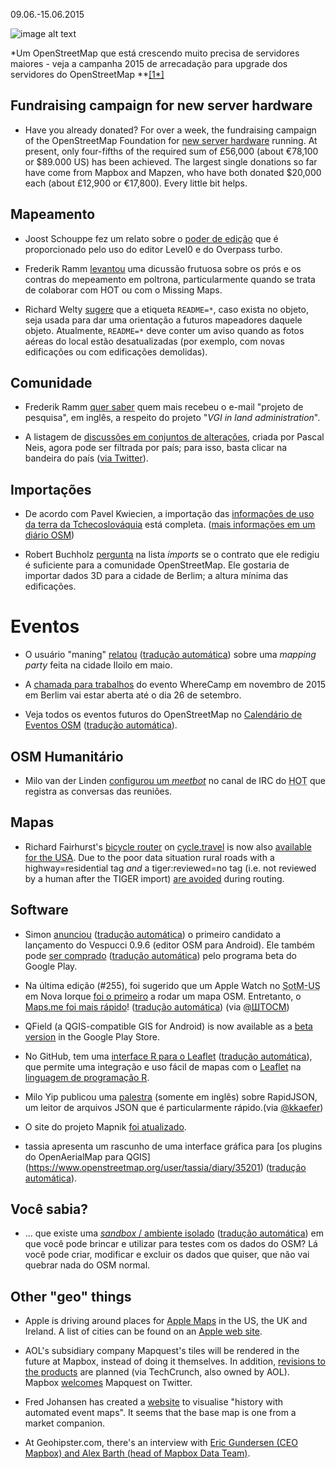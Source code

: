 09.06.-15.06.2015

![image alt text](http://blog.openstreetmap.de/wp-uploads//2015/06/donate-for-new-hardware-2015-640.png)

*Um OpenStreetMap que está crescendo muito precisa de servidores maiores - veja a campanha 2015 de arrecadação para upgrade dos servidores do OpenStreetMap **[[1*]](http://www.weeklyosm.eu/wp-admin/post.php?post=4205&action=edit#256-spenden)

## Fundraising campaign for new server hardware

* Have you already donated? For over a week, the fundraising campaign of the OpenStreetMap Foundation for [new server hardware](http://donate.openstreetmap.org/server2015/) running. At present, only four-fifths of the required sum of £56,000 (about €78,100 or $89.000 US) has been achieved. The largest single donations so far have come from Mapbox and Mapzen, who have both donated $20,000 each (about £12,900 or €17,800). Every little bit helps.

## Mapeamento

* Joost Schouppe fez um relato sobre o [poder de edição](http://www.openstreetmap.org/user/joost%20schouppe/diary/35194) que é proporcionado pelo uso do editor Level0 e do Overpass turbo.

* Frederik Ramm [levantou](https://lists.openstreetmap.org/pipermail/talk/2015-June/073264.html) uma dicussão frutuosa sobre os prós e os contras do mepeamento em poltrona, particularmente quando se trata de colaborar com HOT ou com o Missing Maps.

* Richard Welty [sugere](https://lists.openstreetmap.org/pipermail/talk/2015-June/073253.html) que a etiqueta `README=*`, caso exista no objeto, seja usada para dar uma orientação a futuros mapeadores daquele objeto. Atualmente, `README=*` deve conter um aviso quando as fotos aéreas do local estão desatualizadas (por exemplo, com novas edificações ou com edificações demolidas).

## Comunidade

* Frederik Ramm [quer saber](https://lists.openstreetmap.org/pipermail/talk/2015-June/073251.html) quem mais recebeu o e-mail "projeto de pesquisa", em inglês, a respeito do projeto "_VGI in land administration_".

* A listagem de [discussões em conjuntos de alterações](http://resultmaps.neis-one.org/osm-discussions#2/33.0/-33.8), criada por Pascal Neis, agora pode ser filtrada por país; para isso, basta clicar na  bandeira do país ([via Twitter](https://twitter.com/pascal_n/status/610182326824341504)).

## Importações

* De acordo com Pavel Kwiecien, a importação das [informações de uso da terra da Tchecoslováquia](https://lists.openstreetmap.org/pipermail/talk-cz/2015-June/011971.html) está completa. ([mais informações em um diário OSM](https://www.openstreetmap.org/user/xkomczax/diary/35230))

* Robert Buchholz [pergunta](https://lists.openstreetmap.org/pipermail/imports/2015-June/003944.html) na lista _imports_ se o contrato que ele redigiu é suficiente para a comunidade OpenStreetMap. Ele gostaria de importar dados 3D para a cidade de Berlim; a altura mínima das edificações.

# Eventos

* O usuário "maning" [relatou](https://www.openstreetmap.org/user/maning/diary/35196) ([tradução automática](https://translate.google.com/translate?hl=pt-BR&sl=en&tl=pt&u=https%3A%2F%2Fwww.openstreetmap.org%2Fuser%2Fmaning%2Fdiary%2F35196)) sobre uma *mapping party* feita na cidade Iloilo em maio.

* A [chamada para trabalhos](http://wherecamp.de/cfp) do evento WhereCamp em novembro de 2015 em Berlim vai estar aberta até o dia 26 de setembro.

* Veja todos os eventos futuros do OpenStreetMap no [Calendário de Eventos OSM](https://wiki.openstreetmap.org/wiki/Current_events) ([tradução automática](https://translate.google.com/translate?hl=pt-BR&sl=en&tl=pt&u=https%3A%2F%2Fwiki.openstreetmap.org%2Fwiki%2FCurrent_events)).

## OSM Humanitário

* Milo van der Linden [configurou um *meetbot*](https://lists.openstreetmap.org/pipermail/hot/2015-June/009486.html) no canal de IRC do <abbr title="Time Humanitário do OpenStreetMap (Humanitarian OpenStreetMap Team)">HOT</abbr>  que registra as conversas das reuniões.

## Mapas

* Richard Fairhurst's [bicycle router](http://cycle.travel/map) on [cycle.travel](http://cycle.travel/) is now also [available for the USA](https://lists.openstreetmap.org/pipermail/talk-us/2015-June/014991.html). Due to the poor data situation rural roads with a highway=residential tag *and* a tiger:reviewed=no tag (i.e. not reviewed by a human after the TIGER import) [are avoided](http://cycle.travel/map/journey/13139) during routing.

## Software

* Simon [anunciou](http://www.openstreetmap.org/user/SimonPoole/diary/35190) ([tradução automática](https://translate.google.com/translate?hl=pt-BR&sl=en&tl=pt&u=http%3A%2F%2Fwww.openstreetmap.org%2Fuser%2FSimonPoole%2Fdiary%2F35190&sandbox=1)) o primeiro candidato a lançamento do Vespucci 0.9.6 (editor OSM para Android). Ele também pode [ser comprado](http://www.openstreetmap.org/user/SimonPoole/diary/35210) ([tradução automática](https://translate.google.com/translate?hl=pt-BR&sl=en&tl=pt&u=http%3A%2F%2Fwww.openstreetmap.org%2Fuser%2FSimonPoole%2Fdiary%2F35210&sandbox=1)) pelo programa beta do Google Play.

* Na última edição (#255), foi sugerido que um Apple Watch no <abbr title="Estado do Mapa - Estados Unidos (State of the Map - United States)">SotM-US</abbr> em Nova Iorque [foi o primeiro](https://twitter.com/OSM_Tech/status/607936023075680256) a rodar um mapa OSM.  Entretanto, o [Maps.me foi mais rápido](http://blog.maps.me/2015/05/mapsme-version-for-apple-watch-how-to.html)! ([tradução automática](https://translate.google.com/translate?hl=pt-BR&sl=en&tl=pt&u=http%3A%2F%2Fblog.maps.me%2F2015%2F05%2Fmapsme-version-for-apple-watch-how-to.html))   (via [@ШТОСМ](https://twitter.com/shtosm/status/608906204803440640))

* QField (a QGIS-compatible GIS for Android) is now available as a [beta version](http://www.opengis.ch/2015/06/15/qfield-in-the-wild/) in the Google Play Store.

* No GitHub, tem uma [interface R para o Leaflet](http://rstudio.github.io/leaflet/) ([tradução automática](https://translate.google.com/translate?hl=pt-BR&sl=en&tl=pt&u=http%3A%2F%2Frstudio.github.io%2Fleaflet%2F)), que permite uma integração e uso fácil de mapas com o [Leaflet](http://leafletjs.com/) na [linguagem de programação R](https://pt.wikipedia.org/wiki/R_%28linguagem_de_programa%C3%A7%C3%A3o%29).

* Milo Yip publicou uma [palestra](http://pt.slideshare.net/miloyip/how-to-write-the-fastest-json-parser-writer-in-the-world-20150328) (somente em inglês) sobre RapidJSON, um leitor de arquivos JSON que é particularmente rápido.(via [@kkaefer](https://twitter.com/kkaefer/status/610106126206636033))

* O site do projeto Mapnik [foi atualizado](http://mapnik.org/).

* tassia apresenta um rascunho de uma interface gráfica para [os plugins do OpenAerialMap para QGIS] (https://www.openstreetmap.org/user/tassia/diary/35201) ([tradução automática](https://translate.google.com/translate?hl=pt-BR&sl=en&tl=pt&u=https%3A%2F%2Fwww.openstreetmap.org%2Fuser%2Ftassia%2Fdiary%2F35201&sandbox=1)).

## Você sabia?

* ... que existe uma [*sandbox* / ambiente isolado](http://wiki.openstreetmap.org/wiki/Sandbox_for_editing) ([tradução automática](https://translate.google.com/translate?sl=en&tl=pt&js=y&prev=_t&hl=pt-BR&ie=UTF-8&u=http%3A%2F%2Fwiki.openstreetmap.org%2Fwiki%2FSandbox_for_editing)) em que você pode brincar e utilizar para testes com os dados do OSM? Lá você pode criar, modificar e excluir os dados que quiser, que não vai quebrar nada do OSM normal.

## Other "geo" things

* Apple is driving around places for [Apple Maps](http://www.macrumors.com/2015/06/17/apple-maps-vehicles-england-new-orleans/) in the US, the UK and Ireland. A list of cities can be found on an [Apple web site](http://maps.apple.com/vehicles/).

* AOL's subsidiary company Mapquest's tiles will be rendered in the future at Mapbox, instead of doing it themselves. In addition, [revisions to the products](http://techcrunch.com/2015/06/09/mapquest-confirms-mapbox-partnership/) are planned (via TechCrunch, also owned by AOL). Mapbox [welcomes](https://twitter.com/Mapbox/status/608290015924383744) Mapquest on Twitter.

* Fred Johansen has created a [website](http://blog.wikimedia.de/2015/05/30/visualizing-history-with-automated-event-maps/) to visualise "history with automated event maps". It seems that the base map is one from a market companion.

* At Geohipster.com, there's an interview with [Eric Gundersen (CEO Mapbox) and Alex Barth (head of Mapbox Data Team)](http://geohipster.com/2015/06/15/eric-gundersen-alex-barth-working-in-the-open-lets-us-meet-really-cool-people/).
